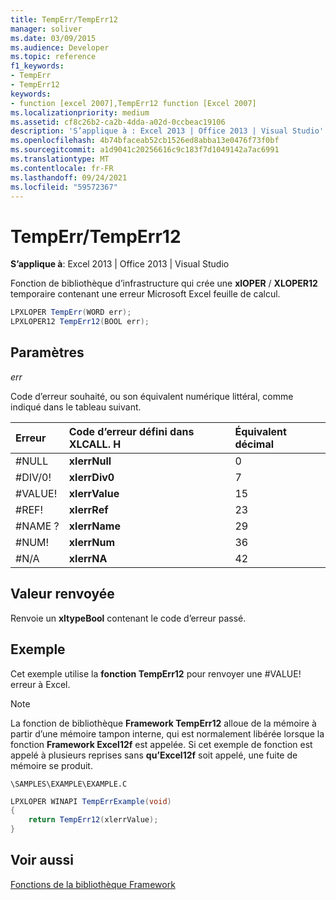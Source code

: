 ```yaml
---
title: TempErr/TempErr12
manager: soliver
ms.date: 03/09/2015
ms.audience: Developer
ms.topic: reference
f1_keywords:
- TempErr
- TempErr12
keywords:
- function [excel 2007],TempErr12 function [Excel 2007]
ms.localizationpriority: medium
ms.assetid: cf8c26b2-ca2b-4dda-a02d-0ccbeac19106
description: 'S’applique à : Excel 2013 | Office 2013 | Visual Studio'
ms.openlocfilehash: 4b74bfaceab52cb1526ed8abba13e0476f73f0bf
ms.sourcegitcommit: a1d9041c20256616c9c183f7d1049142a7ac6991
ms.translationtype: MT
ms.contentlocale: fr-FR
ms.lasthandoff: 09/24/2021
ms.locfileid: "59572367"
---
```

# <a name="temperrtemperr12"></a>TempErr/TempErr12

 **S’applique à**: Excel 2013 | Office 2013 | Visual Studio 
  
Fonction de bibliothèque d’infrastructure qui crée une **xlOPER** /  **XLOPER12** temporaire contenant une erreur Microsoft Excel feuille de calcul. 
  
```cs
LPXLOPER TempErr(WORD err);
LPXLOPER12 TempErr12(BOOL err);
```

## <a name="parameters"></a>Paramètres

 _err_
  
Code d’erreur souhaité, ou son équivalent numérique littéral, comme indiqué dans le tableau suivant.
  
|**Erreur**|**Code d’erreur défini dans XLCALL. H**|**Équivalent décimal**|
|:-----|:-----|:-----|
|#NULL  <br/> |**xlerrNull** <br/> |0  <br/> |
|#DIV/0!  <br/> |**xlerrDiv0** <br/> |7   <br/> |
|#VALUE!  <br/> |**xlerrValue** <br/> |15   <br/> |
|#REF!  <br/> |**xlerrRef** <br/> |23  <br/> |
|#NAME ?  <br/> |**xlerrName** <br/> |29  <br/> |
|#NUM!  <br/> |**xlerrNum** <br/> |36  <br/> |
|#N/A  <br/> |**xlerrNA** <br/> |42  <br/> |
   
## <a name="return-value"></a>Valeur renvoyée

Renvoie un **xltypeBool** contenant le code d’erreur passé. 
  
## <a name="example"></a>Exemple

Cet exemple utilise la **fonction TempErr12** pour renvoyer une #VALUE! erreur à Excel. 
  
> [!NOTE]
> La fonction de bibliothèque **Framework TempErr12** alloue de la mémoire à partir d’une mémoire tampon interne, qui est normalement libérée lorsque la fonction **Framework Excel12f** est appelée. Si cet exemple de fonction est appelé à plusieurs reprises sans **qu’Excel12f** soit appelé, une fuite de mémoire se produit. 
  
 `\SAMPLES\EXAMPLE\EXAMPLE.C`
  
```cs
LPXLOPER WINAPI TempErrExample(void)
{
    return TempErr12(xlerrValue);
}
```

## <a name="see-also"></a>Voir aussi



[Fonctions de la bibliothèque Framework](functions-in-the-framework-library.md)

